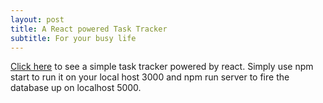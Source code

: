 ```yaml
---
layout: post
title: A React powered Task Tracker
subtitle: For your busy life
---
```


[Click here](https://github.com/BHammock33/TaskTracker) to see a simple task tracker powered by react. Simply use npm start to run it on your local host 3000 and npm run server to fire the database up on localhost 5000. 
